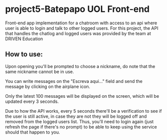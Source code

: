 # project5-Batepapo UOL Front-end

Front-end app implementation for a chatroom with access to an api where user is able to login and talk to other logged users. For this project, the API that handles the chatlog and logged users was provided by the team at DRIVEN Education

## How to use:

Upon opening you'll be prompted to choose a nickname, do note that the same nickname cannot be in use.

You can write messages on the "Escreva aqui..." field and send the message by clicking on the airplane icon.

Only the latest 100 messages will be displayed on the screen, which will be updated every 3 seconds.

Due to how the API works, every 5 seconds there'll be a verification to see if the user is still active, in case they are not they will be logged off and removed from the logged users list. Thus, you'll need to login again (just refresh the page if there's no prompt) to be able to keep using the service should that happen to you.
